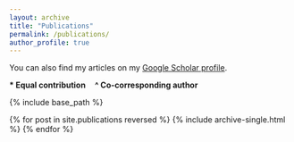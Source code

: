 ```yaml
---
layout: archive
title: "Publications"
permalink: /publications/
author_profile: true
---
```


You can also find my articles on my [Google Scholar profile](http://scholar.google.com/citations?user=hKTUdOoAAAAJ&hl=en&oi=ao).

**\* Equal contribution &nbsp;&nbsp;&nbsp; ^ Co-corresponding author**

{% include base_path %}

{% for post in site.publications reversed %}
  {% include archive-single.html %}
{% endfor %}
